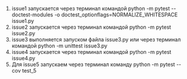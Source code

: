 1. issue1 запускается через терминал командой python -m pytest --doctest-modules -o doctest_optionflags=NORMALIZE_WHITESPACE issue1.py
2. issue2 запускается через терминал командой python -m pytest issue2.py
3. issue3 выполняется запуском файла issue3.py или через терминал командой python -m unittest issue3.py
4. issue4 запускается через терминал командой python -m pytest issue4.py
5. Для issue5 запускаем через терминал команду python -m pytest --cov test_5
